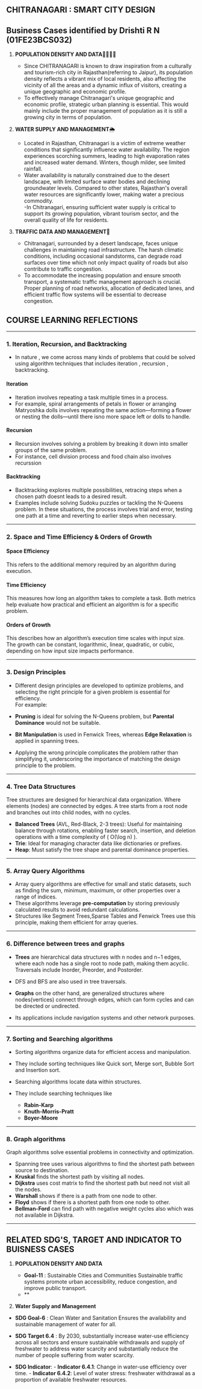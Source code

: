 ## CHITRANAGARI : SMART CITY DESIGN 

## Business Cases identified by Drishti R N (01FE23BCS032)

1. **POPULATION DENSITY AND DATA**👨‍👩‍👧‍👦
      - Since CHITRANAGARI is known to draw inspiration from a culturally and tourism-rich city in Rajasthan(referring to Jaipur), its population density reflects a vibrant mix of local residents, also affecting the vicinity of all the areas and a dynamic influx of visitors, creating a unique geographic and economic profile.
      - To effectively manage Chitranagari's unique geographic and economic profile, strategic urban planning is essential. This would mainly include the proper management of population as it is still a growing city in terms of population.

2. **WATER SUPPLY AND MANAGEMENT**🌦️
    - Located in Rajasthan, Chitranagari is a victim of extreme weather conditions that significantly influence water availability. The region experiences scorching summers, leading to high evaporation rates and increased water demand. Winters, though milder, see limited rainfall. 
     - Water availability is naturally constrained due to the desert landscape, with limited surface water bodies and declining groundwater levels. Compared to other states, Rajasthan's overall water resources are significantly lower, making water a precious commodity.  
-In Chitranagari, ensuring sufficient water supply is critical to support its growing population, vibrant tourism sector, and the overall quality of life for residents. 


3. **TRAFFIC DATA AND MANAGEMENT**🚦
      - Chitranagari, surrounded by a desert landscape, faces unique challenges in maintaining road infrastructure. The harsh climatic conditions, including occasional sandstorms, can degrade road surfaces over time which not only impact quality of roads but also contribute to traffic congestion.
      - To accommodate the increasing population and ensure smooth transport, a systematic traffic management approach is crucial. Proper planning of road networks, allocation of dedicated lanes, and efficient traffic flow systems will be essential to decrease congestion.



## COURSE LEARNING REFLECTIONS 
---
 ### 1. Iteration, Recursion, and Backtracking  
- In nature , we come across many kinds of problems that could be solved using algorithm techniques that includes iteration , recursion , backtracking.

#### **Iteration**  
- Iteration involves repeating a task multiple times in a process. 
- For example, spiral arrangements of petals in flower or arranging Matryoshka dolls involves repeating the same action—forming a flower or nesting the dolls—until there isno more space left or dolls to handle.

#### **Recursion**  
- Recursion involves solving a problem by breaking it down into smaller groups of the same problem.  
- For instance, cell division process and food chain also involves recurssion 

#### **Backtracking**  
- Backtracking explores multiple possibilities, retracing steps when a chosen path doesnt leads to a desired result.  
- Examples include solving Sudoku puzzles or tackling the N-Queens problem. In these situations, the process involves trial and error, testing one path at a time and reverting to earlier steps when necessary.

---

### 2. Space and Time Efficiency & Orders of Growth  

#### **Space Efficiency**  
This refers to the additional memory required by an algorithm during execution.  

#### **Time Efficiency**  
This measures how long an algorithm takes to complete a task. Both metrics help evaluate how practical and efficient an algorithm is for a specific problem.  

#### **Orders of Growth**  
This describes how an algorithm’s execution time scales with input size.  
The growth can be constant, logarithmic, linear, quadratic, or cubic, depending on how input size impacts performance.

---

### 3. Design Principles  

- Different design principles are developed to optimize problems, and selecting the right principle for a given problem is essential for efficiency.  
For example:  
- **Pruning** is ideal for solving the N-Queens problem, but **Parental Dominance** would not be suitable.  
- **Bit Manipulation** is used in Fenwick Trees, whereas **Edge Relaxation** is applied in spanning trees.  

- Applying the wrong principle complicates the problem rather than simplifying it, underscoring the importance of matching the design principle to the problem.

---

### 4. Tree Data Structures  

Tree structures are designed for hierarchical data organization. Where elements (nodes) are connected by edges. A tree starts from a root node and branches out into child nodes, with no cycles. 
- **Balanced Trees** (AVL, Red-Black, 2-3 trees): Useful for maintaining balance through rotations, enabling faster search, insertion, and deletion operations with a time complexity of \( O(\log n) \).  
- **Trie**: Ideal for managing character data like dictionaries or prefixes.  
- **Heap**: Must satisfy the tree shape and parental dominance properties.

---

### 5. Array Query Algorithms  

- Array query algorithms are effective for small and static datasets, such as finding the sum, minimum, maximum, or other properties over a range of indices.
- These algorithms leverage **pre-computation** by storing previously calculated results to avoid redundant calculations.  
- Structures like Segment Trees,Sparse Tables and Fenwick Trees use this principle, making them efficient for array queries.

---
### 6. Difference between trees and graphs 
- **Trees** are hierarchical data structures with n nodes and n−1 edges, where each node has a single root to node path, making them acyclic. Traversals include Inorder, Preorder, and Postorder.
- DFS and BFS are also used in tree traversals.
  
- **Graphs** on the other hand, are generalized structures where nodes(vertices) connect through edges, which can form cycles and can be directed or undirected.
- Its applications include navigation systems and other network purposes.

---
### 7. Sorting and Searching algorithms 
- Sorting algorithms organize data for efficient access and manipulation.
- They include sorting techniques like Quick sort, Merge sort, Bubble Sort and Insertion sort.
 
- Searching algorithms locate data within structures.
- They include searching techniques like
   - **Rabin-Karp**
   - **Knuth-Morris-Pratt**
   - **Boyer-Moore**

---
### 8. Graph algorithms
Graph algorithms solve essential problems in connectivity and optimization.
- Spanning tree uses various algorithms to find the shortest path between source to destination.
- **Kruskal** finds the shortest path by visiting all nodes.
- **Dijkstra** uses cost matrix to find the shortest path but need not visit all the nodes.
- **Warshall** shows if there is a path from one node to other.
- **Floyd** shows if there is a shortest path from one node to other.
- **Bellman-Ford** can find path with negative weight cycles also which was not available in Dijkstra.

---
## RELATED SDG'S, TARGET AND INDICATOR TO BUISNESS CASES 
1. **POPULATION DENSITY AND DATA**
   - **Goal-11** : Sustainable Cities and Communities
Sustainable traffic systems promote urban accessibility, reduce congestion, and improve public transport.
   - **
  
2. **Water Supply and Management**
- **SDG Goal-6** : Clean Water and Sanitation
Ensures the availability and sustainable management of water for all.
- **SDG Target 6.4** : By 2030, substantially increase water-use efficiency across all sectors and ensure sustainable withdrawals and supply of freshwater to address water scarcity and substantially reduce the number of people suffering from water scarcity.

- **SDG Indicator**: - **Indicator 6.4.1**: Change in water-use efficiency over time.
                     - **Indicator 6.4.2**: Level of water stress: freshwater withdrawal as a proportion of available freshwater resources.


